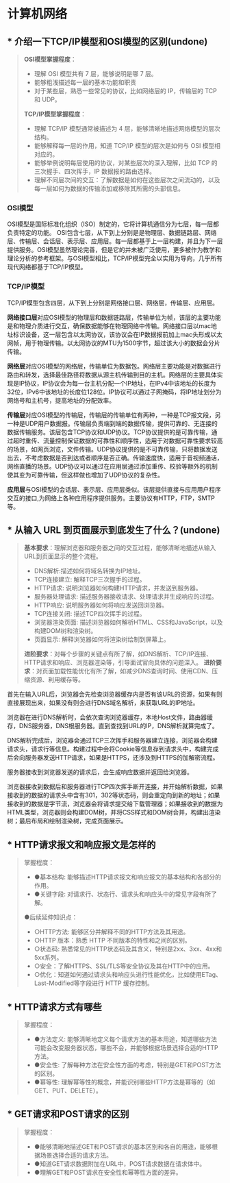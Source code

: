 # 

# 计算机网络



## * 介绍一下TCP/IP模型和OSI模型的区别(undone)

>  **OSI模型掌握程度**：
>
> - 理解 OSI 模型共有 7 层，能够说明是哪 7 层。
> - 能够粗浅描述每一层的基本功能和职责
> - 对于某些层，熟悉一些常见的协议，比如网络层的 IP，传输层的 TCP 和 UDP。
>
>  **TCP/IP模型掌握程度**：
>
> - 理解 TCP/IP 模型通常被描述为 4 层，能够清晰地描述网络模型的层次结构。
> - 能够解释每一层的作用，知道 TCP/IP 模型的层次是如何与 OSI 模型相对应的。
> - 能够举例说明每层使用的协议，对某些层次的深入理解，比如 TCP 的三次握手、四次挥手，IP 数据报的路由选择。
> - 理解不同层次间的交互：了解数据是如何在这些层次之间流动的，以及每一层如何为数据的传输添加或移除其所需的头部信息。

### OSI模型

OSI模型是国际标准化组织（ISO）制定的，它将计算机通信分为七层，每一层都负责特定的功能。
OSI包含七层，从下到上分别是是物理层、数据链路层、网络层、传输层、会话层、表示层、应用层。每一层都基于上一层构建，并且为下一层提供服务。OSI模型虽然理论完善，但是它的并未被广泛使用，更多被作为教学和理论分析的参考框架。与OSI模型相比，TCP/IP模型完全以实用为导向，几乎所有现代网络都基于TCP/IP模型。

### TCP/IP模型

TCP/IP模型包含四层，从下到上分别是网络接口层、网络层，传输层、应用层。

**网络接口层**对应OSI模型的物理层和数据链路层，传输单位为帧，该层的主要功能是和物理介质进行交互，确保数据能够在物理网络中传输。网络接口层以mac地址标识设备，这一层包含以太网协议，该协议会在IP数据报前加上mac头形成以太网帧，用于物理传输。以太网协议的MTU为1500字节，超过该大小的数据会分片传输。

**网络层**对应OSI模型的网络层，传输单位为数据包。网络层主要功能是对数据进行路由和转发，选择最佳路径将数据从源主机传输到目的主机。网络层的主要具体实现是IP协议，IP协议会为每一台主机分配一个IP地址，在IPv4中该地址的长度为32位，IPv6中该地址的长度位128位。IP协议可以通过子网掩码，将IP地址划分为网络号和主机号，提高地址的分配效率。

**传输层**对应OSI模型的传输层，传输层的传输单位有两种，一种是TCP报文段，另一种是UDP用户数据报。传输层负责端到端的数据传输，提供可靠的、无连接的数据传输服务。该层包含TCP协议和UDP协议。TCP协议提供的是可靠传输，通过超时重传、流量控制保证数据的可靠性和顺序性，适用于对数据可靠性要求较高的场景，如网页浏览，文件传输。UDP协议提供的是不可靠传输，只将数据发送出去，不考虑数据是否到达或者顺序是否正确。传输速度快，适用于音视频通话，网络直播的场景。UDP协议可以通过在应用层通过添加重传、校验等额外的机制使其变为可靠传输，但这样做也增加了UDP协议的复杂性。

**应用层**与OSI模型的会话层、表示层、应用层类似。该层提供直接与应用用户程序交互的接口,为网络上各种应用程序提供服务。主要协议有HTTP，FTP，SMTP等。

## * 从输入 URL 到页面展示到底发生了什么？(undone)

> **基本要求**：理解浏览器和服务器之间的交互过程，能够清晰地描述从输入URL到页面显示的整个流程。
>
> - DNS解析:描述如何将域名转换为IP地址。
> - TCP连接建立: 解释TCP三次握手的过程。
> - HTTP请求: 说明浏览器如何构建HTTP请求，并发送到服务器。
> - 服务器处理请求: 描述服务器接收请求、处理请求并生成响应的过程。
> - HTTP响应: 说明服务器如何将响应发送回浏览器。
> - TCP连接关闭: 描述TCP四次挥手的过程。
> - 浏览器渲染页面: 描述浏览器如何解析HTML、CSS和JavaScript，以及构建DOM树和渲染树。
> - 页面显示: 解释浏览器如何将渲染树绘制到屏幕上。
>
> **进阶要求**：对每个步骤的关键点有所了解，如DNS解析、TCP/IP连接、HTTP请求和响应、浏览器渲染等，引导面试官向具体的问题深入。
> **进阶要求**：对页面加载性能优化有所了解，如减少DNS查询时间、使用CDN、压缩资源、利用缓存等。

首先在输入URL后，浏览器会先检查浏览器缓存内是否有该URL的资源，如果有则直接展现出来，如果没有则会进行DNS域名解析，来获取URL的IP地址。

浏览器在进行DNS解析时，会依次查询浏览器缓存，本地Host文件，路由器缓存，DNS服务器，DNS根服务器。直到查找到URL的IP，DNS解析就算完成了。

DNS解析完成后，浏览器会通过TCP三次挥手和服务器建立连接，浏览器会构建请求头，请求行等信息。构建过程中会将Cookie等信息存到请求头中，构建完成后会向服务器发送HTTP请求，如果是HTTPS，还涉及到HTTPS的加解密流程。

服务器接收到浏览器发送的请求后，会生成响应数据并返回给浏览器。

浏览器接收到数据后和服务器进行TCP四次挥手断开连接，并开始解析数据，如果接收到的数据的请求头中含有301，302等状态码，则会重定向到新的地址；如果接收到的数据是字节流，浏览器会将请求提交给下载管理器；如果接收到的数据为HTML类型，浏览器则会构建DOM树，并将CSS样式和DOM树合并，构建出渲染树；最后布局和绘制渲染树，完成页面展示。

## * HTTP请求报文和响应报文是怎样的

> 掌握程度：
>
> - ●基本结构: 能够描述HTTP请求报文和响应报文的基本结构和各部分的作用。
> - ●关键字段: 对请求行、状态行、请求头和响应头中的常见字段有所了解。
>
> ●后续延伸知识点：
>
> - ○HTTP方法: 能够区分并解释不同的HTTP方法及其用途。
> - ○HTTP 版本：熟悉 HTTP 不同版本的特性和之间的区别。
> - ○状态码: 熟悉常见的HTTP状态码及其含义，特别是2xx、3xx、4xx和5xx系列。
> - ○安全：了解HTTPS、SSL/TLS等安全协议及其在HTTP中的应用。
> - ○优化：知道如何通过请求头和响应头进行性能优化，比如使用ETag、Last-Modified等字段进行 HTTP 缓存控制。



## * HTTP请求方式有哪些

> 掌握程度：
>
> - ●方法定义: 能够清晰地定义每个请求方法的基本用途，知道哪些方法可能会改变服务器状态，哪些不会，并能够根据场景选择合适的HTTP方法。
> - ●安全性: 了解每种方法在安全性方面的考虑，特别是GET和POST方法的区别。
> - ●幂等性: 理解幂等性的概念，并能识别哪些HTTP方法是幂等的（如GET、PUT、DELETE）。



## * GET请求和POST请求的区别

> 掌握程度：
>
> - ●能够清晰地描述GET和POST请求的基本区别和各自的用途，能够根据场景选择合适的请求方法。
> - ●知道GET请求数据附加在URL中，POST请求数据在请求体中。
> - ●理解GET和POST请求在安全性和幂等性方面的差异。
